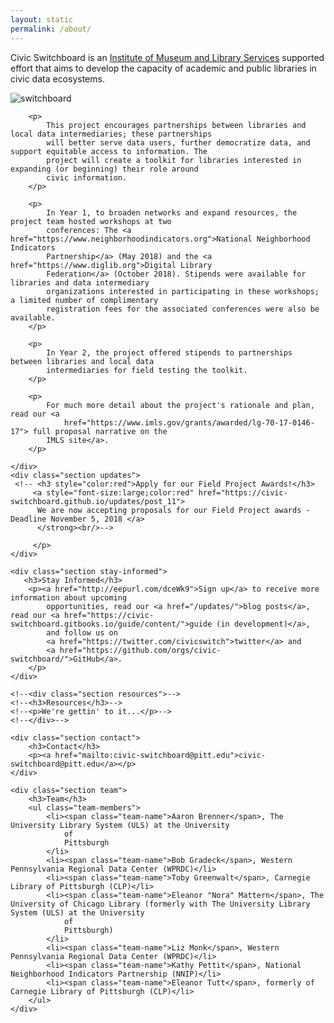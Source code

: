 ```yaml
---
layout: static
permalink: /about/
---
```



<div class="content">
    <div class="about">
        <p>
            <span class="lead-in">Civic Switchboard</span> is an <a href="https://www.imls.gov">Institute of Museum
            and Library Services</a> supported
            effort that aims to develop the capacity of academic and public libraries in civic data ecosystems.
        </p>
        <img class="hero" src="http://tools.wprdc.org/images/civic-switchboard/switchboard.jpg" alt="switchboard"/>

        <p>
            This project encourages partnerships between libraries and local data intermediaries; these partnerships
            will better serve data users, further democratize data, and support equitable access to information. The
            project will create a toolkit for libraries interested in expanding (or beginning) their role around
            civic information.
        </p>

        <p>
            In Year 1, to broaden networks and expand resources, the project team hosted workshops at two
            conferences: The <a href="https://www.neighborhoodindicators.org">National Neighborhood Indicators
            Partnership</a> (May 2018) and the <a href="https://www.diglib.org">Digital Library
            Federation</a> (October 2018). Stipends were available for libraries and data intermediary
            organizations interested in participating in these workshops; a limited number of complimentary
            registration fees for the associated conferences were also be available.
        </p>

        <p>
            In Year 2, the project offered stipends to partnerships between libraries and local data
            intermediaries for field testing the toolkit.
        </p>

        <p>
            For much more detail about the project's rationale and plan, read our <a
                href="https://www.imls.gov/grants/awarded/lg-70-17-0146-17"> full proposal narrative on the
            IMLS site</a>.
        </p>

    </div> 
    <div class="section updates">
     <!-- <h3 style="color:red">Apply for our Field Project Awards!</h3>
         <a style="font-size:large;color:red" href="https://civic-switchboard.github.io/updates/post_11">
          We are now accepting proposals for our Field Project awards - Deadline November 5, 2018 </a>
          </strong><br/>-->
    
         </p>
    </div>
    
    <div class="section stay-informed">
       <h3>Stay Informed</h3>
        <p><a href="http://eepurl.com/dceWk9">Sign up</a> to receive more information about upcoming 
            opportunities, read our <a href="/updates/">blog posts</a>, read our <a href="https://civic-switchboard.gitbooks.io/guide/content/">guide (in development)</a>, 
            and follow us on 
            <a href="https://twitter.com/civicswitch">twitter</a> and 
            <a href="https://github.com/orgs/civic-switchboard/">GitHub</a>.
        </p>
    </div>

    <!--<div class="section resources">-->
    <!--<h3>Resources</h3>-->
    <!--<p>We're gettin' to it...</p>-->
    <!--</div>-->

    <div class="section contact">
        <h3>Contact</h3>
        <p><a href="mailto:civic-switchboard@pitt.edu">civic-switchboard@pitt.edu</a></p>
    </div>

    <div class="section team">
        <h3>Team</h3>
        <ul class="team-members">
            <li><span class="team-name">Aaron Brenner</span>, The University Library System (ULS) at the University
                of
                Pittsburgh
            </li>
            <li><span class="team-name">Bob Gradeck</span>, Western Pennsylvania Regional Data Center (WPRDC)</li>
            <li><span class="team-name">Toby Greenwalt</span>, Carnegie Library of Pittsburgh (CLP)</li>
            <li><span class="team-name">Eleanor "Nora" Mattern</span>, The University of Chicago Library (formerly with The University Library System (ULS) at the University
                of
                Pittsburgh)
            </li>
            <li><span class="team-name">Liz Monk</span>, Western Pennsylvania Regional Data Center (WPRDC)</li>
            <li><span class="team-name">Kathy Pettit</span>, National Neighborhood Indicators Partnership (NNIP)</li>
            <li><span class="team-name">Eleanor Tutt</span>, formerly of Carnegie Library of Pittsburgh (CLP)</li>
        </ul>
    </div>
</div>

